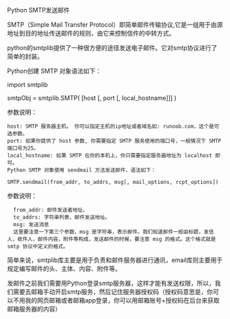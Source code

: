 Python SMTP发送邮件

SMTP（Simple Mail Transfer Protocol）即简单邮件传输协议,它是一组用于由源地址到目的地址传送邮件的规则，由它来控制信件的中转方式。

python的smtplib提供了一种很方便的途径发送电子邮件。它对smtp协议进行了简单的封装。

Python创建 SMTP 对象语法如下：

import smtplib

smtpObj = smtplib.SMTP( [host [, port [, local_hostname]]] )

参数说明：

    host: SMTP 服务器主机。 你可以指定主机的ip地址或者域名如: runoob.com，这个是可选参数。
    port: 如果你提供了 host 参数, 你需要指定 SMTP 服务使用的端口号，一般情况下 SMTP 端口号为25。
    local_hostname: 如果 SMTP 在你的本机上，你只需要指定服务器地址为 localhost 即可。
    Python SMTP 对象使用 sendmail 方法发送邮件，语法如下：

    SMTP.sendmail(from_addr, to_addrs, msg[, mail_options, rcpt_options])
参数说明：

      from_addr: 邮件发送者地址。
      to_addrs: 字符串列表，邮件发送地址。
      msg: 发送消息
      这里要注意一下第三个参数，msg 是字符串，表示邮件。我们知道邮件一般由标题，发信人，收件人，邮件内容，附件等构成，发送邮件的时候，要注意 msg 的格式。这个格式就是 smtp 协议中定义的格式。


简单来说，smtplib库主要是用于负责和邮件服务器进行通讯，email库则主要用于规定编写邮件的头、主体、内容、附件等。

发邮件之前我们需要用Python登录smtp服务器，这样才能有发送权限，所以，我们需要去邮箱手动开启smtp服务，然后记住服务器授权码（授权码意思是，你可以不用我的网页邮箱或者邮箱app登录，你可以用邮箱账号+授权码在后台来获取邮箱服务器的内容）

